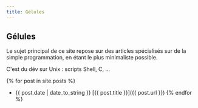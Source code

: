 ```yaml
---
title: Gélules
---
```


## Gélules

Le sujet principal de ce site repose sur des articles spécialisés sur de la simple programmation, en étant le plus minimaliste possible.

C'est du dév sur Unix : scripts Shell, C, ...

{% for post in site.posts %}
* {{ post.date | date_to_string }} [{{ post.title }}]({{ post.url }})
{% endfor %}
